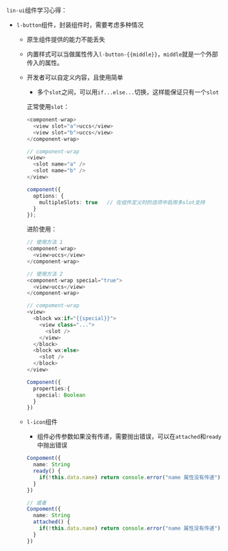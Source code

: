 `lin-ui`组件学习心得：
- `l-button`组件，封装组件时，需要考虑多种情况
  - 原生组件提供的能力不能丢失
  - 内置样式可以当做属性传入`l-button-{{middle}}`，`middle`就是一个外部传入的属性。
  - 开发者可以自定义内容，且使用简单
    - 多个`slot`之间，可以用`if...else...`切换，这样能保证只有一个`slot`

    正常使用`slot`：
    ```ts
    <component-wrap>
      <view slot="a">uccs</view>
      <view slot="b">uccs</view>
    </component-wrap>

    // component-wrap  
    <view>
      <slot name="a" />
      <slot name="b" />
    </view>

    component({
      options: {
        multipleSlots: true   // 在组件定义时的选项中启用多slot支持
      }
    });
    ```

    进阶使用：
    ```ts
    // 使用方法 1
    <component-wrap>
      <view>uccs</view>
    </component-wrap>

    // 使用方法 2
    <component-wrap special="true">
      <view>uccs</view>
    </component-wrap>

    // compoment-wrap
    <view>
      <block wx:if="{{special}}">
        <view class="...">
          <slot />
        </view>
      </block>
      <block wx:else>
        <slot />
      </block>
    </view>

    Component({
      properties:{
       special: Boolean 
      }
    })
    ```
  - `l-icon`组件
    - 组件必传参数如果没有传递，需要抛出错误，可以在`attached`和`ready`中抛出错误
    ```ts
    Conpoment({
      name: String
      ready() {
        if(!this.data.name) return console.error("name 属性没有传递")
      }
    })
    
    // 或者
    Conpoment({
      name: String
      attached() {
        if(!this.data.name) return console.error("name 属性没有传递")
      }
    })
    ```
